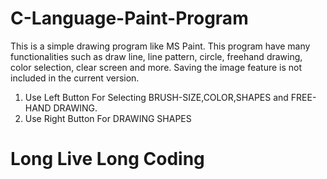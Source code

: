 # C-Language-Paint-Program
This is a simple drawing program like MS Paint.
This program have many functionalities such as
draw line, line pattern, circle, freehand drawing, color selection, clear screen and more.
Saving the image feature is not included in the current version.
1. Use Left Button For Selecting BRUSH-SIZE,COLOR,SHAPES and FREE-HAND DRAWING.
2. Use Right Button For DRAWING SHAPES
# Long Live Long Coding
